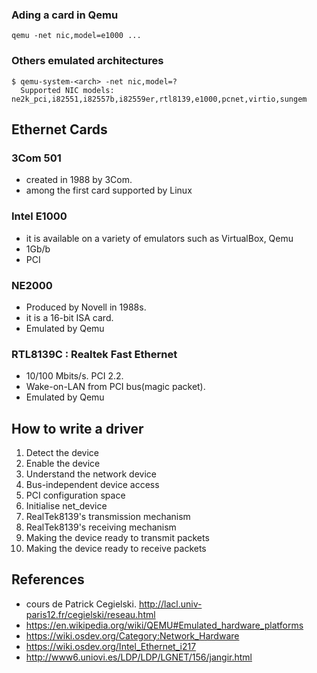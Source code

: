
### Ading a card in Qemu

    qemu -net nic,model=e1000 ...

### Others emulated architectures

    $ qemu-system-<arch> -net nic,model=?
      Supported NIC models: ne2k_pci,i82551,i82557b,i82559er,rtl8139,e1000,pcnet,virtio,sungem

## Ethernet Cards
### 3Com 501
- created in 1988 by 3Com.
- among the first card supported by Linux

### Intel E1000
- it is available on a variety of emulators such as VirtualBox, Qemu
- 1Gb/b
- PCI

### NE2000
- Produced by Novell in 1988s.
- it is a 16-bit ISA card.
- Emulated by Qemu

### RTL8139C : Realtek Fast Ethernet 
- 10/100 Mbits/s. PCI 2.2. 
- Wake-on-LAN from PCI bus(magic packet). 
- Emulated by Qemu


## How to write a driver
1. Detect the device
2. Enable the device
3. Understand the network device
4. Bus-independent device access
5. PCI configuration space
6. Initialise net_device
7. RealTek8139's transmission mechanism
8. RealTek8139's receiving mechanism
9. Making the device ready to transmit packets
10. Making the device ready to receive packets 




## References
- cours de Patrick Cegielski.  http://lacl.univ-paris12.fr/cegielski/reseau.html
- https://en.wikipedia.org/wiki/QEMU#Emulated_hardware_platforms
- https://wiki.osdev.org/Category:Network_Hardware
- https://wiki.osdev.org/Intel_Ethernet_i217
- http://www6.uniovi.es/LDP/LDP/LGNET/156/jangir.html
